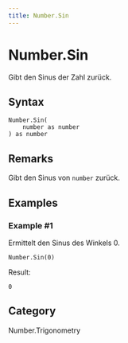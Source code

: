 ```yaml
---
title: Number.Sin
---
```


# Number.Sin


Gibt den Sinus der Zahl zurück.


## Syntax

```powerquery
Number.Sin(
    number as number
) as number
```


## Remarks

Gibt den Sinus von <code>number</code> zurück.


## Examples

### Example #1 
Ermittelt den Sinus des Winkels 0.
```powerquery
Number.Sin(0)
```

Result: 
```powerquery
0
```




## Category
Number.Trigonometry
